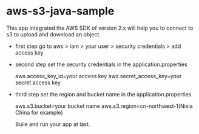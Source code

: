 # aws-s3-java-sample
This app integrated the AWS SDK of version 2.x will help you to connect to s3 to upload and download an object.

- first step
  go to aws > iam > your user > security credentials > add access key

- second step
  set the security credentials in the application.properties

  aws.access_key_id=your access key
  aws.secret_access_key=your secret access key

- third step
  set the region and bucket name in the application.properties
  
  aws.s3.bucket=your bucket name
  aws.s3.region=cn-northwest-1(Nixia China for example)
  
  Buile and run your app at last.
  
  